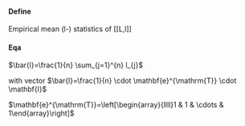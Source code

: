 #### Define

Empirical mean (l-)
statistics of [[L,l]]


#### Eqa
$\bar{l}=\frac{1}{n} \sum_{j=1}^{n} l_{j}$

with vector
$\bar{l}=\frac{1}{n} \cdot \mathbf{e}^{\mathrm{T}} \cdot \mathbf{l}$

$\mathbf{e}^{\mathrm{T}}=\left[\begin{array}{llll}1 & 1 & \cdots & 1\end{array}\right]$

 
 